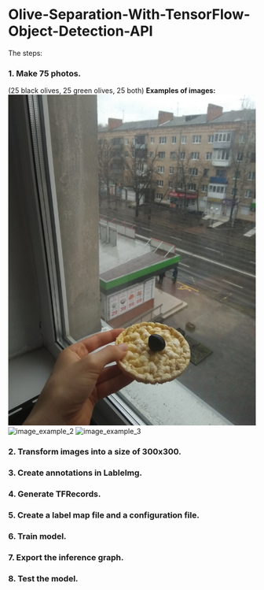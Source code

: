 # Olive-Separation-With-TensorFlow-Object-Detection-API


The steps:


### 1. Make 75 photos.
(25 black olives, 25 green olives, 25 both)
**Examples of images:**
![image_example_1](image_example_1.jpg)
![image_example_2](image_example_2.jpg)
![image_example_3](image_example_3.jpg)

### 2. Transform images  into a size of 300x300.

### 3. Create annotations in LableImg.

### 4. Generate TFRecords.

### 5. Create a label map file and a configuration file.

### 6. Train model.

### 7. Export the inference graph.

### 8. Test the model.
